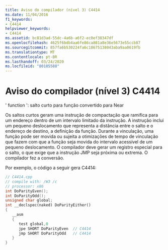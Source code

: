 ```yaml
---
title: Aviso do compilador (nível 3) C4414
ms.date: 11/04/2016
f1_keywords:
- C4414
helpviewer_keywords:
- C4414
ms.assetid: bc81d3ad-55dc-4a6b-a6f2-ec0ef38347df
ms.openlocfilehash: 4625f6bdb4aa6fe86ca881a8e36e5673e55ccb87
ms.sourcegitcommit: 857fa6b530224fa6c18675138043aba9aa0619fb
ms.translationtype: MT
ms.contentlocale: pt-BR
ms.lasthandoff: 03/24/2020
ms.locfileid: "80185588"
---
```

# <a name="compiler-warning-level-3-c4414"></a>Aviso do compilador (nível 3) C4414

' function ': salto curto para função convertido para Near

Os saltos curtos geram uma instrução de compactação que ramifica para um endereço dentro de um intervalo limitado da instrução. A instrução inclui um pequeno deslocamento que representa a distância entre o salto e o endereço de destino, a definição da função. Durante a vinculação, uma função pode ser movida ou sujeita a otimizações de tempo de vinculação que fazem com que a função seja movida do intervalo acessível de um pequeno deslocamento. O compilador deve gerar um registro especial para o salto, o que exige que a instrução JMP seja próxima ou extrema. O compilador fez a conversão.

Por exemplo, o código a seguir gera C4414:

```cpp
// C4414.cpp
// compile with: /W3 /c
// processor: x86
int DoParityEven();
int DoParityOdd();
unsigned char global;
int __declspec(naked) DoParityEither()
{
   __asm
   {
      test global,0
      jpe SHORT DoParityEven  // C4414
      jmp SHORT DoParityOdd   // C4414
   }
}
```

